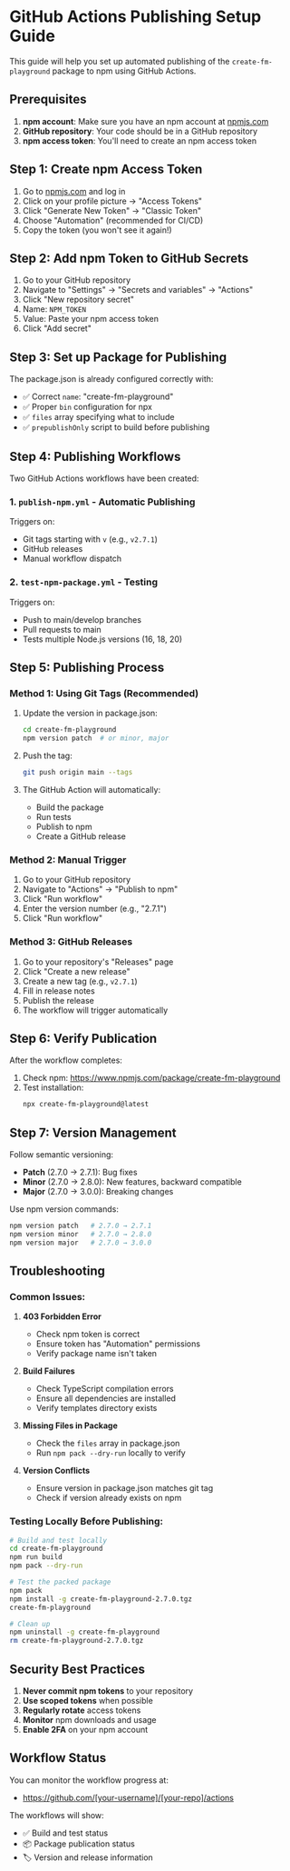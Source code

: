 # GitHub Actions Publishing Setup Guide

This guide will help you set up automated publishing of the `create-fm-playground` package to npm using GitHub Actions.

## Prerequisites

1. **npm account**: Make sure you have an npm account at [npmjs.com](https://www.npmjs.com/)
2. **GitHub repository**: Your code should be in a GitHub repository
3. **npm access token**: You'll need to create an npm access token

## Step 1: Create npm Access Token

1. Go to [npmjs.com](https://www.npmjs.com/) and log in
2. Click on your profile picture → "Access Tokens"
3. Click "Generate New Token" → "Classic Token"
4. Choose "Automation" (recommended for CI/CD)
5. Copy the token (you won't see it again!)

## Step 2: Add npm Token to GitHub Secrets

1. Go to your GitHub repository
2. Navigate to "Settings" → "Secrets and variables" → "Actions"
3. Click "New repository secret"
4. Name: `NPM_TOKEN`
5. Value: Paste your npm access token
6. Click "Add secret"

## Step 3: Set up Package for Publishing

The package.json is already configured correctly with:

- ✅ Correct `name`: "create-fm-playground"
- ✅ Proper `bin` configuration for npx
- ✅ `files` array specifying what to include
- ✅ `prepublishOnly` script to build before publishing

## Step 4: Publishing Workflows

Two GitHub Actions workflows have been created:

### 1. `publish-npm.yml` - Automatic Publishing

Triggers on:

- Git tags starting with `v` (e.g., `v2.7.1`)
- GitHub releases
- Manual workflow dispatch

### 2. `test-npm-package.yml` - Testing

Triggers on:

- Push to main/develop branches
- Pull requests to main
- Tests multiple Node.js versions (16, 18, 20)

## Step 5: Publishing Process

### Method 1: Using Git Tags (Recommended)

1. Update the version in package.json:

    ```bash
    cd create-fm-playground
    npm version patch  # or minor, major
    ```

2. Push the tag:

    ```bash
    git push origin main --tags
    ```

3. The GitHub Action will automatically:
    - Build the package
    - Run tests
    - Publish to npm
    - Create a GitHub release

### Method 2: Manual Trigger

1. Go to your GitHub repository
2. Navigate to "Actions" → "Publish to npm"
3. Click "Run workflow"
4. Enter the version number (e.g., "2.7.1")
5. Click "Run workflow"

### Method 3: GitHub Releases

1. Go to your repository's "Releases" page
2. Click "Create a new release"
3. Create a new tag (e.g., `v2.7.1`)
4. Fill in release notes
5. Publish the release
6. The workflow will trigger automatically

## Step 6: Verify Publication

After the workflow completes:

1. Check npm: https://www.npmjs.com/package/create-fm-playground
2. Test installation:
    ```bash
    npx create-fm-playground@latest
    ```

## Step 7: Version Management

Follow semantic versioning:

- **Patch** (2.7.0 → 2.7.1): Bug fixes
- **Minor** (2.7.0 → 2.8.0): New features, backward compatible
- **Major** (2.7.0 → 3.0.0): Breaking changes

Use npm version commands:

```bash
npm version patch   # 2.7.0 → 2.7.1
npm version minor   # 2.7.0 → 2.8.0
npm version major   # 2.7.0 → 3.0.0
```

## Troubleshooting

### Common Issues:

1. **403 Forbidden Error**

    - Check npm token is correct
    - Ensure token has "Automation" permissions
    - Verify package name isn't taken

2. **Build Failures**

    - Check TypeScript compilation errors
    - Ensure all dependencies are installed
    - Verify templates directory exists

3. **Missing Files in Package**

    - Check the `files` array in package.json
    - Run `npm pack --dry-run` locally to verify

4. **Version Conflicts**
    - Ensure version in package.json matches git tag
    - Check if version already exists on npm

### Testing Locally Before Publishing:

```bash
# Build and test locally
cd create-fm-playground
npm run build
npm pack --dry-run

# Test the packed package
npm pack
npm install -g create-fm-playground-2.7.0.tgz
create-fm-playground

# Clean up
npm uninstall -g create-fm-playground
rm create-fm-playground-2.7.0.tgz
```

## Security Best Practices

1. **Never commit npm tokens** to your repository
2. **Use scoped tokens** when possible
3. **Regularly rotate** access tokens
4. **Monitor** npm downloads and usage
5. **Enable 2FA** on your npm account

## Workflow Status

You can monitor the workflow progress at:

- https://github.com/[your-username]/[your-repo]/actions

The workflows will show:

- ✅ Build and test status
- 📦 Package publication status
- 🏷️ Version and release information
